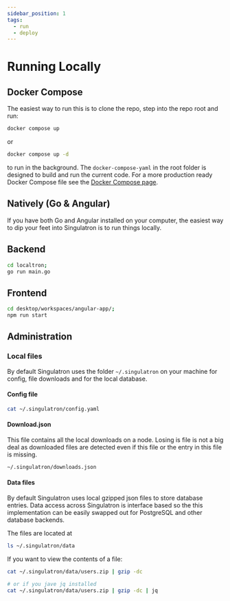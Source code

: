 ```yaml
---
sidebar_position: 1
tags:
  - run
  - deploy
---
```


# Running Locally

## Docker Compose

The easiest way to run this is to clone the repo, step into the repo root and run:

```sh
docker compose up
```

or

```sh
docker compose up -d
```

to run in the background. The `docker-compose-yaml` in the root folder is designed to build and run the current code. For a more production ready Docker Compose file see the [Docker Compose page](./docker-compose/).

## Natively (Go & Angular)

If you have both Go and Angular installed on your computer, the easiest way to dip your feet into Singulatron is to run things locally.

## Backend

```bash
cd localtron;
go run main.go
```

## Frontend

```bash
cd desktop/workspaces/angular-app/;
npm run start
```

## Administration

### Local files

By default Singulatron uses the folder `~/.singulatron` on your machine for config, file downloads and for the local database.

#### Config file

```bash
cat ~/.singulatron/config.yaml
```

#### Download.json

This file contains all the local downloads on a node. Losing is file is not a big deal as downloaded files are detected even if this file or the entry in this file is missing.

```bash
~/.singulatron/downloads.json
```

#### Data files

By default Singulatron uses local gzipped json files to store database entries. Data access across Singulatron is interface based so the this implementation can be easily swapped out for PostgreSQL and other database backends.

The files are located at

```bash
ls ~/.singulatron/data
```

If you want to view the contents of a file:

```bash
cat ~/.singulatron/data/users.zip | gzip -dc

# or if you jave jq installed
cat ~/.singulatron/data/users.zip | gzip -dc | jq
```
